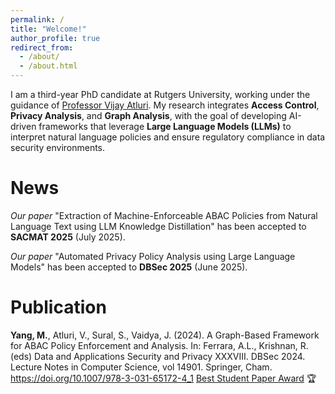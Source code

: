 ```yaml
---
permalink: /
title: "Welcome!"
author_profile: true
redirect_from: 
  - /about/
  - /about.html
---
```


I am a third-year PhD candidate at Rutgers University, working under the guidance of [Professor Vijay Atluri](https://sites.rutgers.edu/vijay-atluri/). My research integrates **Access Control**, **Privacy Analysis**, and **Graph Analysis**, with the goal of developing AI-driven frameworks that leverage **Large Language Models (LLMs)** to interpret natural language policies and ensure regulatory compliance in data security environments. 

News
======
*Our paper* "Extraction of Machine-Enforceable ABAC Policies from Natural Language Text using LLM Knowledge Distillation" has been accepted to **SACMAT 2025** (July 2025).

*Our paper* "Automated Privacy Policy Analysis using Large Language Models" has been accepted to **DBSec 2025** (June 2025).

Publication
=======
**Yang, M.**, Atluri, V., Sural, S., Vaidya, J. (2024). A Graph-Based Framework for ABAC Policy Enforcement and Analysis. In: Ferrara, A.L., Krishnan, R. (eds) Data and Applications Security and Privacy XXXVIII. DBSec 2024. Lecture Notes in Computer Science, vol 14901. Springer, Cham. https://doi.org/10.1007/978-3-031-65172-4_1 [Best Student Paper Award](https://dbsec2024.github.io/best.html) 🏆





